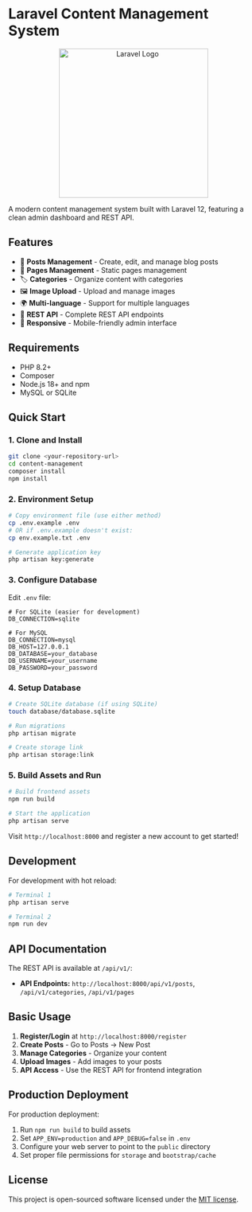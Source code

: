 # Laravel Content Management System

<p align="center">
  <img src="https://raw.githubusercontent.com/laravel/art/master/logo-lockup/5%20SVG/2%20CMYK/1%20Full%20Color/laravel-logolockup-cmyk-red.svg" width="300" alt="Laravel Logo">
</p>

A modern content management system built with Laravel 12, featuring a clean admin dashboard and REST API.

## Features

- 📝 **Posts Management** - Create, edit, and manage blog posts
- 📄 **Pages Management** - Static pages management  
- 🏷️ **Categories** - Organize content with categories
- 🖼️ **Image Upload** - Upload and manage images
- 🌍 **Multi-language** - Support for multiple languages
- 🚀 **REST API** - Complete REST API endpoints
- 📱 **Responsive** - Mobile-friendly admin interface

## Requirements

- PHP 8.2+
- Composer
- Node.js 18+ and npm
- MySQL or SQLite

## Quick Start

### 1. Clone and Install
```bash
git clone <your-repository-url>
cd content-management
composer install
npm install
```

### 2. Environment Setup
```bash
# Copy environment file (use either method)
cp .env.example .env
# OR if .env.example doesn't exist:
cp env.example.txt .env

# Generate application key
php artisan key:generate
```

### 3. Configure Database
Edit `.env` file:
```env
# For SQLite (easier for development)
DB_CONNECTION=sqlite

# For MySQL
DB_CONNECTION=mysql
DB_HOST=127.0.0.1
DB_DATABASE=your_database
DB_USERNAME=your_username
DB_PASSWORD=your_password
```

### 4. Setup Database
```bash
# Create SQLite database (if using SQLite)
touch database/database.sqlite

# Run migrations
php artisan migrate

# Create storage link
php artisan storage:link
```

### 5. Build Assets and Run
```bash
# Build frontend assets
npm run build

# Start the application
php artisan serve
```

Visit `http://localhost:8000` and register a new account to get started!

## Development

For development with hot reload:
```bash
# Terminal 1
php artisan serve

# Terminal 2  
npm run dev
```

## API Documentation

The REST API is available at `/api/v1/`:
- **API Endpoints:** `http://localhost:8000/api/v1/posts`, `/api/v1/categories`, `/api/v1/pages`

## Basic Usage

1. **Register/Login** at `http://localhost:8000/register`
2. **Create Posts** - Go to Posts → New Post
3. **Manage Categories** - Organize your content
4. **Upload Images** - Add images to your posts
5. **API Access** - Use the REST API for frontend integration

## Production Deployment

For production deployment:
1. Run `npm run build` to build assets
2. Set `APP_ENV=production` and `APP_DEBUG=false` in `.env`
3. Configure your web server to point to the `public` directory
4. Set proper file permissions for `storage` and `bootstrap/cache`

## License

This project is open-sourced software licensed under the [MIT license](https://opensource.org/licenses/MIT).
